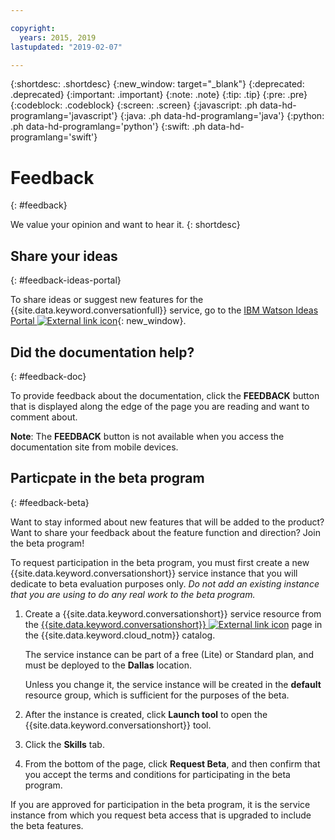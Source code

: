 ```yaml
---

copyright:
  years: 2015, 2019
lastupdated: "2019-02-07"

---
```


{:shortdesc: .shortdesc}
{:new_window: target="_blank"}
{:deprecated: .deprecated}
{:important: .important}
{:note: .note}
{:tip: .tip}
{:pre: .pre}
{:codeblock: .codeblock}
{:screen: .screen}
{:javascript: .ph data-hd-programlang='javascript'}
{:java: .ph data-hd-programlang='java'}
{:python: .ph data-hd-programlang='python'}
{:swift: .ph data-hd-programlang='swift'}

# Feedback
{: #feedback}

We value your opinion and want to hear it.
{: shortdesc}

## Share your ideas
{: #feedback-ideas-portal}

To share ideas or suggest new features for the {{site.data.keyword.conversationfull}} service, go to the [IBM Watson Ideas Portal ![External link icon](../../icons/launch-glyph.svg "External link icon")](https://ibm-watson.ideas.aha.io/?project=ASSISTANT){: new_window}.

## Did the documentation help?
{: #feedback-doc}

To provide feedback about the documentation, click the **FEEDBACK** button that is displayed along the edge of the page you are reading and want to comment about.

  **Note**: The **FEEDBACK** button is not available when you access the documentation site from mobile devices.

## Particpate in the beta program
{: #feedback-beta}

Want to stay informed about new features that will be added to the product? Want to share your feedback about the feature function and direction? Join the beta program!

To request participation in the beta program, you must first create a new {{site.data.keyword.conversationshort}} service instance that you will dedicate to beta evaluation purposes only. *Do not add an existing instance that you are using to do any real work to the beta program.*

1.  Create a {{site.data.keyword.conversationshort}} service  resource from the [{{site.data.keyword.conversationshort}} ![External link icon](../../icons/launch-glyph.svg "External link icon")](https://{DomainName}/catalog/services/watson-assistant) page in the {{site.data.keyword.cloud_notm}} catalog.

    The service instance can be part of a free (Lite) or Standard plan, and must be deployed to the **Dallas** location.

    Unless you change it, the service instance will be created in the **default** resource group, which is sufficient for the purposes of the beta.

1.  After the instance is created, click **Launch tool** to open the {{site.data.keyword.conversationshort}} tool.
1.  Click the **Skills** tab.
1.  From the bottom of the page, click **Request Beta**, and then confirm that you accept the terms and conditions for participating in the beta program.

If you are approved for participation in the beta program, it is the service instance from which you request beta access that is upgraded to include the beta features.
